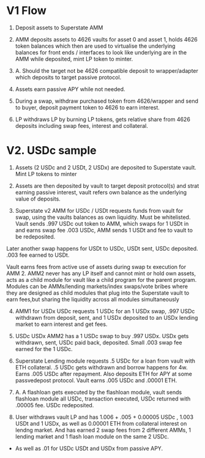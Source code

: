 # V1 Flow
1. Deposit assets to Superstate AMM

2. AMM deposits assets to 4626 vaults for asset 0 and asset 1, holds 4626 token balances which then are used to virtualise the underlying balances for front ends / interfaces to look like underlying are in the AMM while deposited, mint LP token to minter.

2. A. Should the target not be 4626 compatible deposit to wrapper/adapter which deposits to target passive protocol.

3. Assets earn passive APY while not needed.

4. During a swap, withdraw purchased token from 4626/wrapper and send to buyer, deposit payment token to 4626 to earn interest.

5. LP withdraws LP by burning LP tokens, gets relative share from 4626 deposits including swap fees, interest and collateral.

# V2. USDc sample
1. Assets (2 USDc and 2 USDt, 2 USDx) are deposited to Superstate vault. Mint LP tokens to minter

2. Assets are then deposited by vault to target deposit protocol(s) and strat earning passive interest, vault refers own balance as the underlying value of deposits.

3. Superstate v2 AMM for USDc / USDt requests funds from vault for swap, using the vaults balances as own liquidity. Must be whitelisted. Vault sends .997 USDc out token to AMM, which swaps for 1 USDt in and earns swap fee .003 USDc, AMM sends 1 USDt and fee to vault to be redeposited.

Later another swap happens for USDt to USDc, USDt sent, USDc deposited. .003 fee earned to USDt.

Vault earns fees from active use of assets during swap tx execution for AMM 2. AMM2 never has any LP itself and cannot mint or hold own assets, acts as a child module for vault like a child program for the parent program. Modules can be AMMs/lending markets/index swaps/vote bribes where they are designed as child modules that plug into the Superstate vault to earn fees,but sharing the liquidity across all modules simultaneously

4. AMM1 for USDx USDc requests 1 USDc for an 1 USDx swap, .997 USDc withdrawn from deposit, sent, and 1 USDx deposited to an USDx lending market to earn interest and get fees. 

5. USDc USDx AMM2 has a 1 USDc swap to buy .997 USDx. USDx gets withdrawn, sent, USDc paid back, deposited. Small .003 swap fee earned for the 1 USDc.

6. Superstate Lending module requests .5 USDc for a loan from vault with ETH collateral. .5 USDc gets withdrawn and borrow happens for 4w. Earns .005 USDc after repayment. Also deposits ETH for APY at some passvedepost protocol. Vault earns .005 USDc and .00001 ETH.

6. A. A flashloan gets executed by the flashloan module, vault sends flashloan module all USDc, transaction executed, USDc returned with .00005 fee. USDc redeposited. 

7. User withdraws vault LP and has 1.006 + .005 + 0.00005 USDc , 1.003 USDt and 1 USDx, as well as 0.00001 ETH from collateral interest on lendng market. And has earned 2 swap fees from 2 different AMMs, 1 lending market and 1 flash loan module on the same 2 USDc. 
+ As well as .01 for USDc USDt and USDx from passive APY.
